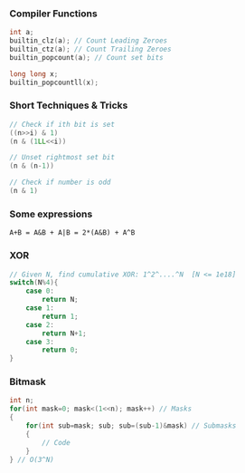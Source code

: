 ### Compiler Functions

```cpp
int a;
builtin_clz(a); // Count Leading Zeroes
builtin_ctz(a); // Count Trailing Zeroes
builtin_popcount(a); // Count set bits

long long x;
builtin_popcountll(x);
```

### Short Techniques & Tricks

```cpp
// Check if ith bit is set
((n>>i) & 1)
(n & (1LL<<i))

// Unset rightmost set bit
(n & (n-1))

// Check if number is odd
(n & 1)
```

### Some expressions

`A+B = A&B + A|B = 2*(A&B) + A^B`

### XOR

```cpp
// Given N, find cumulative XOR: 1^2^....^N  [N <= 1e18]
switch(N%4){
    case 0:
        return N;
    case 1:
        return 1;
    case 2:
        return N+1;
    case 3:
        return 0;
}
```

### Bitmask

```cpp
int n;
for(int mask=0; mask<(1<<n); mask++) // Masks
{
    for(int sub=mask; sub; sub=(sub-1)&mask) // Submasks
    {
        // Code
    }
} // O(3^N)
```
